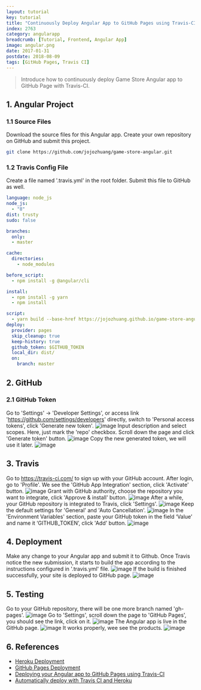 ```yaml
---
layout: tutorial
key: tutorial
title: "Continuously Deploy Angular App to GitHub Pages using Travis-CI"
index: 2763
category: angularapp
breadcrumb: [Tutorial, Frontend, Angular App]
image: angular.png
date: 2017-01-31
postdate: 2018-08-09
tags: [GitHub Pages, Travis CI]
---
```


> Introduce how to continuously deploy Game Store Angular app to GitHub Page with Travis-CI.

## 1. Angular Project
### 1.1 Source Files
Download the source files for this Angular app. Create your own repository on GitHub and submit this project.
```sh
git clone https://github.com/jojozhuang/game-store-angular.git
```
### 1.2 Travis Config File
Create a file named '.travis.yml' in the root folder. Submit this file to GitHub as well.
```yml
language: node_js
node_js:
  - "8"
dist: trusty
sudo: false

branches:
  only:
  - master

cache:
  directories:
    - node_modules

before_script:
  - npm install -g @angular/cli

install:
  - npm install -g yarn
  - npm install

script:
  - yarn build --base-href https://jojozhuang.github.io/game-store-angular/
deploy:
  provider: pages
  skip_cleanup: true
  keep-history: true
  github_token: $GITHUB_TOKEN
  local_dir: dist/
  on:
    branch: master
```

## 2. GitHub
### 2.1 GitHub Token
Go to 'Settings' -> 'Developer Settings', or access link 'https://github.com/settings/developers' directly, switch to 'Personal access tokens', click 'Generate new token'.
![image](/public/images/frontend/331/github_developer_settings.png)
Input description and select scopes. Here, just mark the 'repo' checkbox. Scroll down the page and click 'Generate token' button.
![image](/public/images/frontend/331/github_token.png)
Copy the new generated token, we will use it later.
![image](/public/images/frontend/331/github_copy_token.png)  

## 3. Travis
Go to https://travis-ci.com/ to sign up with your GitHub account. After login, go to 'Profile'. We see the 'GitHub App Integration' section, click 'Activate' button.
![image](/public/images/frontend/331/travis_integration.png)
Grant with GitHub authority, choose the repository you want to integrate, click 'Approve & install' button.
![image](/public/images/frontend/331/travis_select_repository.png)
After a while, your GitHub repository is integrated to Travis, click 'Settings'.
![image](/public/images/frontend/331/travis_integrated.png)
Keep the default settings for 'General' and 'Auto Cancellation'.
![image](/public/images/frontend/331/travis_settings.png)
In the 'Environment Variables' section, paste your GitHub token in the field ‘Value’ and name it ‘GITHUB_TOKEN’, click 'Add' button.
![image](/public/images/frontend/331/travis_environment_variable.png)

## 4. Deployment
Make any change to your Angular app and submit it to Github. Once Travis notice the new submission, it starts to build the app according to the instructions configured in '.travis.yml' file.
![image](/public/images/frontend/331/travis_build.png)
If the build is finished successfully, your site is deployed to GitHub page.
![image](/public/images/frontend/331/travis_deploy.png)  

## 5. Testing
Go to your GitHub repository, there will be one more branch named 'gh-pages'.
![image](/public/images/frontend/331/github_gh_pages.png)
Go to 'Settings', scroll down the page to 'GitHub Pages', you should see the link, click on it.
![image](/public/images/frontend/331/github_page_link.png)
The Angular app is live in the GitHub page.
![image](/public/images/frontend/331/gamestore_home.png)
It works properly, wee see the products.
![image](/public/images/frontend/331/gamestore_list.png)  

## 6. References
* [Heroku Deployment](https://docs.travis-ci.com/user/deployment/heroku/)
* [GitHub Pages Deployment](https://docs.travis-ci.com/user/deployment/pages/)
* [Deploying your Angular app to GitHub Pages using Travis-CI](https://medium.com/angularmedellin/deploying-your-angular-app-to-github-pages-using-travis-ci-baca2e1c30e7)
* [Automatically deploy with Travis CI and Heroku](https://medium.com/@felipeluizsoares/automatically-deploy-with-travis-ci-and-heroku-ddba1361647f)

